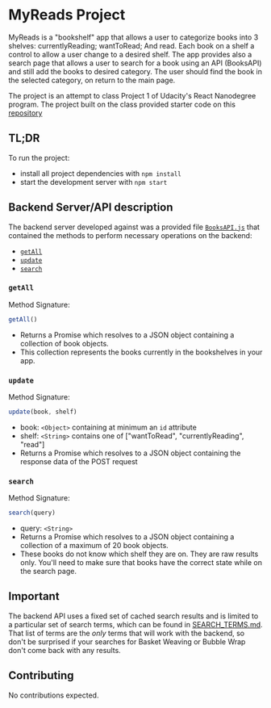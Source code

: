 # MyReads Project

MyReads is a "bookshelf" app that allows a user to categorize books into 3 shelves: currentlyReading; wantToRead; And read. Each book on a shelf a control to allow a user change to a desired shelf. The app provides also a search page that allows a user to search for a book using an API (BooksAPI) and still add the books to desired category. The user should find the book in the selected category, on return to the main page.

The project is an attempt to class Project 1 of Udacity's React Nanodegree program. The project built on the class provided starter code on this [repository](https://github.com/udacity/reactnd-project-myreads-starter)

## TL;DR

To run the project:

* install all project dependencies with `npm install`
* start the development server with `npm start`

## Backend Server/API description

The backend server developed against was a provided file [`BooksAPI.js`](src/BooksAPI.js) that contained the methods to perform necessary operations on the backend:

* [`getAll`](#getall)
* [`update`](#update)
* [`search`](#search)

### `getAll`

Method Signature:

```js
getAll()
```

* Returns a Promise which resolves to a JSON object containing a collection of book objects.
* This collection represents the books currently in the bookshelves in your app.

### `update`

Method Signature:

```js
update(book, shelf)
```

* book: `<Object>` containing at minimum an `id` attribute
* shelf: `<String>` contains one of ["wantToRead", "currentlyReading", "read"]  
* Returns a Promise which resolves to a JSON object containing the response data of the POST request

### `search`

Method Signature:

```js
search(query)
```

* query: `<String>`
* Returns a Promise which resolves to a JSON object containing a collection of a maximum of 20 book objects.
* These books do not know which shelf they are on. They are raw results only. You'll need to make sure that books have the correct state while on the search page.

## Important
The backend API uses a fixed set of cached search results and is limited to a particular set of search terms, which can be found in [SEARCH_TERMS.md](SEARCH_TERMS.md). That list of terms are the _only_ terms that will work with the backend, so don't be surprised if your searches for Basket Weaving or Bubble Wrap don't come back with any results.

## Contributing

No contributions expected.
